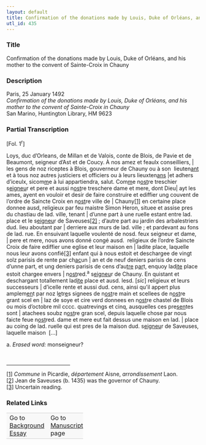 ```yaml
---  
layout: default  
title: Confirmation of the donations made by Louis, Duke of Orléans, and his mother to the convent of Sainte-Croix in Chauny  
utl_id: 435
---
```


### Title

Confirmation of the donations made by Louis, Duke of Orléans, and his mother to the convent of Sainte-Croix in Chauny

### Description

<p>Paris, 25 January 1492<br /><em>Confirmation of the donations made by Louis, Duke of Orléans, and his mother to the convent of Sainte-Croix in Chauny</em><br />
San Marino, Huntington Library, HM 9623</p>



### Partial Transcription

<p>[Fol. 1<sup>r</sup>]</p>
<p>Loys, duc d’Orleans, de Millan et de Valois, conte de Blois, de Pavie et de Beaumont, seigneur d’Ast et de Coucy. À nos amez et feaulx conseilliers, | les gens de noz riceptes à Blois, gouverneur de Chauny ou à son  lieuten<u>ant</u> et à tous noz autres justiciers et officiers ou à leurs lieuxten<u>ans</u> |et adhers d’iceulx, sicom<u>m</u>e à lui appartiendra, salut. Com<u>m</u>e n<u>ost</u>re treschier s<u>eigneu</u>r et pere et aussi n<u>ost</u>re treschere dame et mere, dont Dieu| ayt les ames, ayent en vouloir et desir de faire construire et ediffier ung couvent de l’ordre de Saincte Croix en n<u>ost</u>re ville de | Chauny<a href="#_ftn1" name="_ftnref1" title="" id="_ftnref1">[1]</a> en certaine place donnee ausd<u>.</u> religieux par feu maistre Simon Heron, situee et assise pres du chastiau de lad. ville, tenant | d’unne part à une ruelle estant entre lad. place et le s<u>eigneu</u>r de Saveuses<a href="#_ftn2" name="_ftnref2" title="" id="_ftnref2">[2]</a> ; d’autre part au jardin des arbalestriers dud. lieu aboutant par | derriere aux murs de lad. ville ; et pardevant au fons de lad. rue. En ensuivant laquelle voulenté de nosd. feux seigneur et dame, | pere et mere, nous avons donné congé ausd.  religieux de l’ordre Saincte Croix de faire ediffier une eglise et leur maison en | ladite place, laquelle nous leur avons confié<a href="#_ftn3" name="_ftnref3" title="" id="_ftnref3">[3]</a> enfant qui à nous estoit et deschargee de vingt solz parisis de rente par ch<u>ac</u>un | an et de neuf deniers parisis de cens d’unne part, et ung deniers parisis de cens d’au<u>tre</u> p<u>ar</u>t, enquoy lad<u>ite</u> place estoit chargee envers | n<u>ost</u>red.<sup>a</sup> s<u>eigneu</u>r de Chauny. En quistant et deschargant totallement lad<u>ite</u> place et ausd. lesd. [<em>sic</em>] religieux et leurs successeurs | d’icelle rente et aussi dud. cens, ainsi qu’il appert plus amplem<u>en</u>t par noz l<u>e</u>tr<u>e</u>s signees de n<u>ost</u>re main et scellees de n<u>ost</u>re grant scel en | laz de soye et cire verd donnees en n<u>ost</u>re chastel de Blois ou mois d’octobre mil cccc. quatrevings et cinq, ausquelles ces pre<u>sen</u>tes sont | atachees soubz n<u>ost</u>re gran scel, depuis laquelle chose par nous faicte feue n<u>ost</u>red. dame et mere eut fait dessus une maison en lad. | place au coing de lad. ruelle qui est pres de la maison dud. s<u>eigneu</u>r de Saveuses, laquelle maison  […]</p>
<p>a. <em>Erased word:</em> monseigneur?</p>
<div> 
<hr align="left" size="1" width="33%" /><div id="ftn1">
<a href="#_ftnref1" name="_ftn1" title="" id="_ftn1">[1]</a> <em>Commune</em> in Picardie, <em>département</em> Aisne, <em>arrondissement</em> Laon.
</div>
<div id="ftn2">
<a href="#_ftnref2" name="_ftn2" title="" id="_ftn2">[2]</a> Jean de Saveuses (b. 1435) was the governor of Chauny.
</div>
<div id="ftn3">
<a href="#_ftnref3" name="_ftn3" title="" id="_ftn3">[3]</a> Uncertain reading.
</div>
</div>



### Related Links

<table border="0.5" cellpadding="1" cellspacing="1" style="width: 200px; background-color:#F8F8F8;">
    <tbody style="border-color:#ccc">
        <tr style="border-color:#ccc">
            <td>Go to <a href="https://centerfordigitalhumanities.github.io/Newberry-French-paleography/essay/435" target="_blank">Background Essay</a></td>
            <td>Go to <a href="https://centerfordigitalhumanities.github.io/Newberry-French-paleography/www/record.html?id=435" target="_blank">Manuscript</a> page</td>
        </tr>
    </tbody>
</table>

